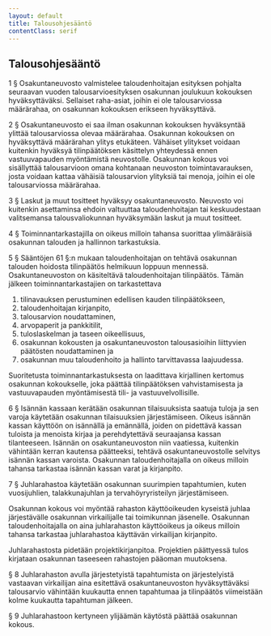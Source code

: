 ```yaml
---
layout: default
title: Talousohjesääntö
contentClass: serif
---
```


## Talousohjesääntö

1 § Osakuntaneuvosto valmistelee taloudenhoitajan esityksen pohjalta seuraavan vuoden talousarvioesityksen osakunnan joulukuun kokouksen hyväksyttäväksi. Sellaiset raha-asiat, joihin ei ole talousarviossa määrärahaa, on osakunnan kokouksen erikseen hyväksyttävä.

2 § Osakuntaneuvosto ei saa ilman osakunnan kokouksen hyväksyntää ylittää talousarviossa olevaa määrärahaa. Osakunnan kokouksen on hyväksyttävä määrärahan ylitys etukäteen. Vähäiset ylitykset voidaan kuitenkin hyväksyä tilinpäätöksen käsittelyn yhteydessä ennen vastuuvapauden myöntämistä neuvostolle. Osakunnan kokous voi sisällyttää talousarvioon omana kohtanaan neuvoston toimintavarauksen, josta voidaan kattaa vähäisiä talousarvion ylityksiä tai menoja, joihin ei ole talousarviossa määrärahaa.

3 § Laskut ja muut tositteet hyväksyy osakuntaneuvosto. Neuvosto voi kuitenkin asettaminsa ehdoin valtuuttaa taloudenhoitajan tai keskuudestaan valitsemansa talousvaliokunnan hyväksymään laskut ja muut tositteet.

4 § Toiminnantarkastajilla on oikeus milloin tahansa suorittaa ylimääräisiä osakunnan talouden ja hallinnon tarkastuksia.

5 § Sääntöjen 61 §:n mukaan taloudenhoitajan on tehtävä osakunnan talouden hoidosta tilinpäätös helmikuun loppuun mennessä. Osakuntaneuvoston on käsiteltävä taloudenhoitajan tilinpäätös. Tämän jälkeen toiminnantarkastajien on tarkastettava

1. tilinavauksen perustuminen edellisen kauden tilinpäätökseen,
2. taloudenhoitajan kirjanpito,
3. talousarvion noudattaminen,
4. arvopaperit ja pankkitilit,
5. tuloslaskelman ja taseen oikeellisuus,
6. osakunnan kokousten ja osakuntaneuvoston talousasioihin liittyvien päätösten noudattaminen ja
7. osakunnan muu taloudenhoito ja hallinto tarvittavassa laajuudessa.

Suoritetusta toiminnantarkastuksesta on laadittava kirjallinen kertomus osakunnan kokoukselle, joka päättää tilinpäätöksen vahvistamisesta ja vastuuvapauden myöntämisestä tili- ja vastuuvelvollisille.

6 § Isännän kassaan kerätään osakunnan tilaisuuksista saatuja tuloja ja sen varoja käytetään osakunnan tilaisuuksien järjestämiseen. Oikeus isännän kassan käyttöön on isännällä ja emännällä, joiden on pidettävä kassan tuloista ja menoista kirjaa ja perehdytettävä seuraajansa kassan tilanteeseen. Isännän on osakuntaneuvoston niin vaatiessa, kuitenkin vähintään kerran kautensa päätteeksi, tehtävä osakuntaneuvostolle selvitys isännän kassan varoista. Osakunnan taloudenhoitajalla on oikeus milloin tahansa tarkastaa isännän kassan varat ja kirjanpito.

7 § Juhlarahastoa käytetään osakunnan suurimpien tapahtumien, kuten vuosijuhlien, talakkunajuhlan ja tervahöyryristeilyn järjestämiseen.

Osakunnan kokous voi myöntää rahaston käyttöoikeuden kyseistä juhlaa järjestävälle osakunnan virkailijalle tai toimikunnan jäsenelle. Osakunnan taloudenhoitajalla on aina juhlarahaston käyttöoikeus ja oikeus milloin tahansa tarkastaa juhlarahastoa käyttävän virkailijan kirjanpito.

Juhlarahastosta pidetään projektikirjanpitoa. Projektien päättyessä tulos kirjataan osakunnan taseeseen rahastojen pääoman muutoksena.

§ 8 Juhlarahaston avulla järjestetyistä tapahtumista on järjestelyistä vastaavan virkailijan aina esitettävä osakuntaneuvoston hyväksyttäväksi talousarvio vähintään kuukautta ennen tapahtumaa ja tilinpäätös viimeistään kolme kuukautta tapahtuman jälkeen.

§ 9 Juhlarahastoon kertyneen ylijäämän käytöstä päättää osakunnan kokous.
